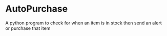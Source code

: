 # AutoPurchase
A python program to check for when an item is in stock then send an alert or purchase that item
